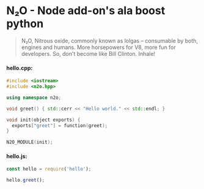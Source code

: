 # N₂O - Node add-on's ala boost python

> N₂O, Nitrous oxide, commonly known as lolgas – consumable by both, engines
> and humans. More horsepowers for V8, more fun for developers. So, don't
> become like Bill Clinton. Inhale!

#### hello.cpp:
````c++
#include <iostream>
#include <n2o.hpp>

using namespace n2o;

void greet() { std::cerr << "Hello world." << std::endl; }

void init(object exports) {
  exports["greet"] = function(greet);
}

N2O_MODULE(init);

````

#### hello.js:
````javascript
const hello = require('hello');

hello.greet();
````
